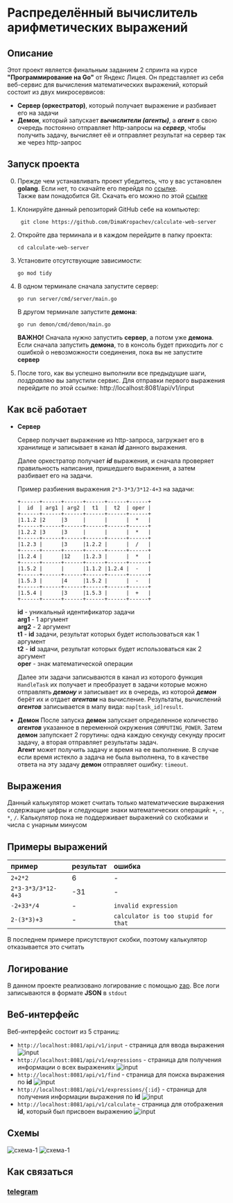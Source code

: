 # Распределённый вычислитель арифметических выражений

## Описание

Этот проект является финальным заданием 2 спринта на курсе **"Программирование на Go"** от Яндекс Лицея. Он представляет из себя веб-сервис для вычисления математических выражений, который состоит из двух микросервисов:

- **Сервер (оркестратор)**, который получает выражение и разбивает его на задачи
- **Демон**, который запускает **_вычислители (агенты)_**, а **_агент_** в свою очередь постоянно отправляет http-запросы на **_сервер_**, чтобы получить задачу, вычисляет её и отправляет результат на сервер так же через http-запрос

## Запуск проекта

0. Прежде чем устанавливать проект убедитесь, что у вас установлен **golang**. Если нет, то скачайте его перейдя по <a href="https://go.dev/dl/">ссылке</a>.<br>Также вам понадобится Git. Скачать его можно по этой <a href="https://git-scm.com/downloads">ссылке</a>
1. Клонируйте данный репозиторий GitHub себе на компьютер:
   ```git
    git clone https://github.com/DimaKropachev/calculate-web-server
   ```
2. Откройте два терминала и в каждом перейдите в папку проекта:
   ```
   cd calculate-web-server
   ```
3. Установите отсутствующие зависимости:
    ```
    go mod tidy
    ```
4. В одном терминале сначала запустите сервер:

   ```
   go run server/cmd/server/main.go
   ```

   В другом терминале запустите **демона**:

   ```
   go run demon/cmd/demon/main.go
   ```

   **ВАЖНО!**
   Сначала нужно запустить **сервер**, а потом уже **демона**. Если сначала запустить **демона**, то в консоль будет приходить лог с ошибкой о невозможности соединения, пока вы не запустите **сервер**

5. После того, как вы успешно выполнили все предыдущие шаги, *поздравляю* вы запустили сервис. Для отправки первого выражения перейдите по этой ссылке: http://localhost:8081/api/v1/input

## Как всё работает

- **Сервер**

  Сервер получает выражение из http-запроса, загружает его в хранилище и записывает в канал ***id*** данного выражения. 

  Далее оркестратор получает ***id*** выражения, и сначала проверяет правильность написания, пришедшего выражения, а затем разбивает его на задачи.

  Пример разбиения выражения `2*3-3*3/3*12-4+3` на задачи:

  ```
  +------+------+------+------+------+------+
  |  id  | arg1 | arg2 |  t1  |  t2  | oper |
  +------+------+------+------+------+------+
  |1.1.2 |2     |3     |      |      |  *   |
  +------+------+------+------+------+------+
  |1.2.2 |3     |3     |      |      |  *   |
  +------+------+------+------+------+------+
  |1.2.3 |      |3     |1.2.2 |      |  /   |
  +------+------+------+------+------+------+
  |1.2.4 |      |12    |1.2.3 |      |  *   |
  +------+------+------+------+------+------+
  |1.5.2 |      |      |1.1.2 |1.2.4 |  -   |
  +------+------+------+------+------+------+
  |1.5.3 |      |4     |1.5.2 |      |  -   |
  +------+------+------+------+------+------+
  |1.5.4 |      |3     |1.5.3 |      |  +   |
  +------+------+------+------+------+------+
  ```
  **id** - уникальный идентификатор задачи<br>
  **arg1** - 1 аргумент<br>
  **arg2** - 2 аргумент<br>
  **t1** - **id** задачи, результат которых будет использоваться как 1 аргумент<br>
  **t2** - **id** задачи, результат которых будет использоваться как 2 аргумент<br>
  **oper** - знак математической операции

  Далее эти задачи записываются в канал из которого функция `HandleTask` их получает и преобразует в задачи которые можно отправлять ***демону*** и записывает их в очередь, из которой ***демон*** берёт их и отдает ***агентам*** на вычисление. Результаты, вычислений ***агентов*** записывается в мапу вида: `map[task_id]result`.
- **Демон**
  После запуска **демон** запускает определенное количество ***агентов*** указанное в переменной окружения `COMPUTING_POWER`. Затем **демон** запупскает 2 горутины: одна каждую секунду секунду просит задачу, а вторая отправляет результаты задач.<br>
  **Агент** может получить задачу и время на ее выполнение. В случае если время истекло а задача не была выполнена, то в качестве ответа на эту задачу **демон** отправляет ошибку: `timeout`. 

## Выражения

Данный калькулятор может считать только математические выражения содержащие цифры и следующие знаки математических операций: `+`, `-`, `*`, `/`. Калькулятор пока не поддерживает выражений со скобками и числа с унарным минусом

## Примеры выражений

|пример|результат|ошибка|
|:-----|:--------|:-----|
|`2+2*2`|6|-|
|`2*3-3*3/3*12-4+3`|-31|-|
|`-2+33*/4`|-|`invalid expression`|
|`2-(3*3)+3`|-|`calculator is too stupid for that`|

В последнем примере присутствуют скобки, поэтому калькулятор отказывается это считать 

## Логирование
 
В данном проекте реализовано логирование с помощью [zap](https://pkg.go.dev/go.uber.org/zap). Все логи записываются в формате **JSON** в `stdout`

## Веб-интерфейс

Веб-интерфейс состоит из 5 страниц:
  - `http://localhost:8081/api/v1/input` - страница для ввода выражения
  ![input](./schemes/web/input.png)
  - `http://localhost:8081/api/v1/expressions` - страница для получения информации о всех выражениях
  ![input](./schemes/web/expressions.png)
  - `http://localhost:8081/api/v1/find` - страница для поиска выражения по **id**
  ![input](./schemes/web/find.png)
  - `http://localhost:8081/api/v1/expressions/{:id}` - страница для получения информации выражения по **id**
  ![input](./schemes/web/expression.png)
  - `http://localhost:8081/api/v1/calculate` - страница для отображения **id**, который был присвоен выражению
  ![input](./schemes/web/calculate.png)

## Схемы

  ![схема-1](./schemes/схема-1.png)
  ![схема-1](./schemes/схема-2.png)


## Как связаться

### [telegram](https://t.me/SKY_WaIker)